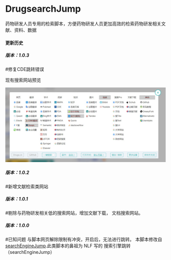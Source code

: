 # DrugsearchJump
药物研发人员专用的检索脚本，方便药物研发人员更加高效的检索药物研发相关文献、资料、数据

#### 更新历史
##### 版本：1.0.3
#修复CDE跳转错误

现有搜索网站预览

![avatar](https://github.com/caiyajunx/drugsearchJump/blob/main/V103-drugsearchJump.jpg)

##### 版本：1.0.2
#新增文献检索类网站

##### 版本：1.0.1
#剔除与药物研发相关低的搜索网站，增加文献下载， 文档搜索网站。

##### 版本：1.0.0
#已知问题
与脚本网页解除限制有冲突，开启后，无法进行跳转。
本脚本修改自[searchEngineJump]([超链接地址](https://github.com/qxinGitHub/searchEngineJump) "searchEngineJump").此类脚本的鼻祖为 NLF 写的 搜索引擎跳转（searchEngineJump）
